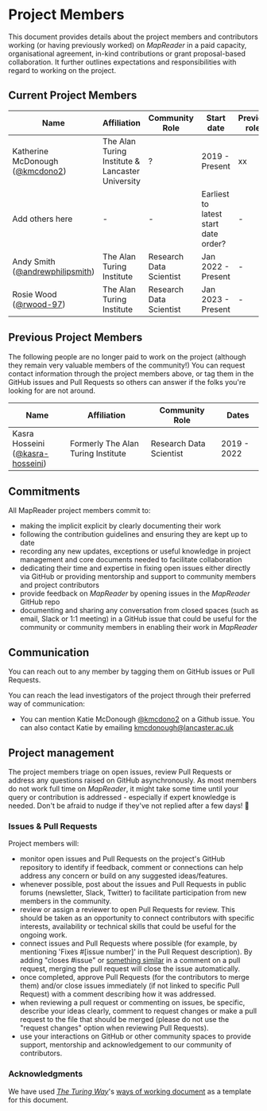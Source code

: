 # Project Members

This document provides details about the project members and contributors working (or having previously worked) on _MapReader_ in a paid capacity, organisational agreement, in-kind contributions or grant proposal-based collaboration.
It further outlines expectations and responsibilities with regard to working on the project.

## Current Project Members

| Name | Affiliation | Community Role | Start date | Previous roles |
|---|---|---|---|---|
| Katherine McDonough<br>([@kmcdono2](https://github.com/kmcdono2)) | The Alan Turing Institute & Lancaster University| ? | 2019 - Present | xx|
| Add others here | - | - | Earliest to latest start date order? | - |
| Andy Smith<br>([@andrewphilipsmith](https://github.com/andrewphilipsmith)) | The Alan Turing Institute | Research Data Scientist | Jan 2022 - Present | - |
| Rosie Wood<br>([@rwood-97](https://github.com/rwood-97)) | The Alan Turing Institute | Research Data Scientist | Jan 2023 - Present | - |

## Previous Project Members

The following people are no longer paid to work on the project (although they remain very valuable members of the community!)
You can request contact information through the project members above, or tag them in the GitHub issues and Pull Requests so others can answer if the folks you're looking for are not around.

| Name | Affiliation | Community Role | Dates |
|---|---|---|---|
| Kasra Hosseini<br>([@kasra-hosseini](https://github.com/kasra-hosseini)) | Formerly The Alan Turing Institute | Research Data Scientist | 2019 - 2022 |

## Commitments

All MapReader project members commit to:

- making the implicit explicit by clearly documenting their work
- following the contribution guidelines and ensuring they are kept up to date
- recording any new updates, exceptions or useful knowledge in project management and core documents needed to facilitate collaboration
- dedicating their time and expertise in fixing open issues either directly via GitHub or providing mentorship and support to community members and project contributors
- provide feedback on _MapReader_ by opening issues in the _MapReader_ GitHub repo
- documenting and sharing any conversation from closed spaces (such as email, Slack or 1:1 meeting) in a GitHub issue that could be useful for the community or community members in enabling their work in _MapReader_

## Communication

You can reach out to any member by tagging them on GitHub issues or Pull Requests.

You can reach the lead investigators of the project through their preferred way of communication:

- You can mention Katie McDonough [@kmcdono2](https://github.com/kmcdono2) on a Github issue. You can also contact Katie by emailing [kmcdonough@lancaster.ac.uk](kmcdonough@lancaster.ac.uk)

## Project management

The project members triage on open issues, review Pull Requests or address any questions raised on GitHub asynchronously.
As most members do not work full time on _MapReader_, it might take some time until your query or contribution is addressed - especially if expert knowledge is needed. Don't be afraid to nudge if they've not replied after a few days! :sparkling_heart:

### Issues & Pull Requests

Project members will:

- monitor open issues and Pull Requests on the project's GitHub repository to identify if feedback, comment or connections can help address any concern or build on any suggested ideas/features.
- whenever possible, post about the issues and Pull Requests in public forums (newsletter, Slack, Twitter) to facilitate participation from new members in the community.
- review or assign a reviewer to open Pull Requests for review. This should be taken as an opportunity to connect contributors with specific interests, availability or technical skills that could be useful for the ongoing work.
- connect issues and Pull Requests where possible (for example, by mentioning 'Fixes #[issue number]' in the Pull Request description). By adding "closes #issue" or [something similar](https://help.github.com/articles/closing-issues-using-keywords/) in a comment on a pull request, merging the pull request will close the issue automatically.
- once completed, approve Pull Requests (for the contributors to merge them) and/or close issues immediately (if not linked to specific Pull Request) with a comment describing how it was addressed.
- when reviewing a pull request or commenting on issues, be specific, describe your ideas clearly, comment to request changes or make a pull request to the file that should be merged (please do not use the "request changes" option when reviewing Pull Requests).
- use your interactions on GitHub or other community spaces to provide support, mentorship and acknowledgement to our community of contributors.

### Acknowledgments

We have used [_The Turing Way_](https://github.com/alan-turing-institute/the-turing-way)'s [ways of working document](https://github.com/alan-turing-institute/the-turing-way/blob/main/ways_of_working.md) as a template for this document.
